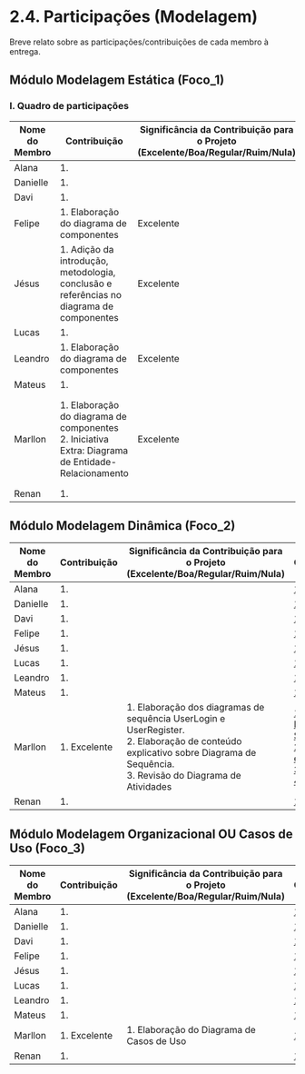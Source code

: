 # 2.4. Participações (Modelagem)

Breve relato sobre as participações/contribuições de cada membro à entrega.

<!-- Observações da professora: -->
<!-- |Nome do Membro | Contribuição | Significância da Contribuição para o Projeto (Excelente/Boa/Regular/Ruim/Nula) | Comprobatórios Claros (com link)

EXEMPLO:
| Fulano | 1. Participação na elaboração do Diagrama de Atividades. | Boa | Registro nos Versionamentos do Documento de Modelagem Dinâmica, conforme (link).

TODOS DEVEM PARTICIPAR, MOSTRANDO SEUS PONTOS DE VISTA E COMO COLABORARAM NESSA ETAPA DA ENTREGA COM COMPROBATÓRIOS. -->

## Módulo Modelagem Estática (Foco_1)

### I. Quadro de participações

| Nome do Membro | Contribuição                                                                             | Significância da Contribuição para o Projeto <br> (Excelente/Boa/Regular/Ruim/Nula) | Comprobatórios       |
| -------------- | ---------------------------------------------------------------------------------------- | ----------------------------------------------------------------------------------- | -------------------- |
| Alana          | 1. <br>                                                                                  |                                                                                     | [1. ](#) <br>        |
| Danielle       | 1. <br>                                                                                  |                                                                                     | [1. ](#) <br>        |
| Davi           | 1. <br>                                                                                  |                                                                                     | [1. ](#) <br>        |
| Felipe         | 1. Elaboração do diagrama de componentes <br>                                            | Excelente                                                                           | [1.Commits ]() <br>  |
| Jésus          | 1. Adição da introdução, metodologia, conclusão e referências no diagrama de componentes | Excelente                                                                           | [1.Commits ]() <br>  |
| Lucas          | 1. <br>                                                                                  |                                                                                     | [1. ](#) <br>        |
| Leandro        | 1. Elaboração do diagrama de componentes <br>                                            | Excelente                                                                           | [1.Commits ]() <br>  |
| Mateus         | 1. <br>                                                                                  |                                                                                     | [1. ](#) <br>        |
| Marllon        | 1. Elaboração do diagrama de componentes <br> 2. Iniciativa Extra: Diagrama de Entidade-Relacionamento                                           | Excelente                                                                           |  [1.Gravação da Reunião - Diagrama de Componentes ](https://drive.google.com/file/d/1GDof-AXUX33EcIujGPzXRo3-WjnhfFVU/view) <br> [2.Commit: Diagrama de Entidade-Relacionamento ](https://github.com/UnBArqDsw2025-1-Turma01/2025.1-T01-_G2_PinacotecaOnline_Entrega_02/pull/7/commits/4064189c72bc73a9c48884525987b2d083eea40c) <br>  |
| Renan          | 1. <br>                                                                                  |                                                                                     | [1. ](#) <br>        |

## Módulo Modelagem Dinâmica (Foco_2)

| Nome do Membro | Contribuição | Significância da Contribuição para o Projeto <br> (Excelente/Boa/Regular/Ruim/Nula) | Comprobatórios |
| -------------- | ------------ | ----------------------------------------------------------------------------------- | -------------- |
| Alana          | 1. <br>      |                                                                                     | [1. ](#) <br>  |
| Danielle       | 1. <br>      |                                                                                     | [1. ](#) <br>  |
| Davi           | 1. <br>      |                                                                                     | [1. ](#) <br>  |
| Felipe         | 1. <br>      |                                                                                     | [1. ](#) <br>  |
| Jésus          | 1. <br>      |                                                                                     | [1. ](#) <br>  |
| Lucas          | 1. <br>      |                                                                                     | [1. ](#) <br>  |
| Leandro        | 1. <br>      |                                                                                     | [1. ](#) <br>  |
| Mateus         | 1. <br>      |                                                                                     | [1. ](#) <br>  |
| Marllon        | 1. Excelente<br>      | 1. Elaboração dos diagramas de sequência UserLogin e UserRegister. <br> 2. Elaboração de conteúdo explicativo sobre Diagrama de Sequência. <br> 3. Revisão do Diagrama de Atividades                                                                                  | [1. Commit: Diagramas de Sequência](https://github.com/UnBArqDsw2025-1-Turma01/2025.1-T01-_G2_PinacotecaOnline_Entrega_02/pull/6/commits/da0aa2857011dc481f2c242e65f608af2703aa79) <br> [2. Texto explicativo](https://github.com/UnBArqDsw2025-1-Turma01/2025.1-T01-_G2_PinacotecaOnline_Entrega_02/pull/6/commits/df4fb5e79fa47a9761eb0256af582112b56baae0) <br> [3.Revisão de PR ](https://github.com/UnBArqDsw2025-1-Turma01/2025.1-T01-_G2_PinacotecaOnline_Entrega_02/pull/4) <br> [4.Revisão de PR ](https://github.com/UnBArqDsw2025-1-Turma01/2025.1-T01-_G2_PinacotecaOnline_Entrega_02/pull/8) |
| Renan          | 1. <br>      |                                                                                     | [1. ](#) <br>  |

## Módulo Modelagem Organizacional OU Casos de Uso (Foco_3)

| Nome do Membro | Contribuição | Significância da Contribuição para o Projeto <br> (Excelente/Boa/Regular/Ruim/Nula) | Comprobatórios |
| -------------- | ------------ | ----------------------------------------------------------------------------------- | -------------- |
| Alana          | 1. <br>      |                                                                                     | [1. ](#) <br>  |
| Danielle       | 1. <br>      |                                                                                     | [1. ](#) <br>  |
| Davi           | 1. <br>      |                                                                                     | [1. ](#) <br>  |
| Felipe         | 1. <br>      |                                                                                     | [1. ](#) <br>  |
| Jésus          | 1. <br>      |                                                                                     | [1. ](#) <br>  |
| Lucas          | 1. <br>      |                                                                                     | [1. ](#) <br>  |
| Leandro        | 1. <br>      |                                                                                     | [1. ](#) <br>  |
| Mateus         | 1. <br>      |                                                                                     | [1. ](#) <br>  |
| Marllon        | 1. Excelente<br>      | 1. Elaboração do Diagrama de Casos de Uso                                                                                    | [1. Commit](https://github.com/UnBArqDsw2025-1-Turma01/2025.1-T01-_G2_PinacotecaOnline_Entrega_02/pull/10/commits/4865364998d878a4389d09b90c84835e061820bd#diff-6677c64517dff0762a4db4c4dca362cd758b15f96794593d93e3d0953c322bb6) <br>  |
| Renan          | 1. <br>      |                                                                                     | [1. ](#) <br>  |
